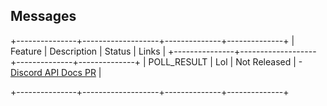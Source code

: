 ## Messages

+---------------+-------------------+--------------+--------------+
|    Feature    |    Description    |    Status    |    Links    |
+---------------+-------------------+--------------+--------------+
| POLL_RESULT   | Lol               | Not Released | - [Discord API Docs PR](https://github.com/discord/discord-api-docs/pull/7050) |

+---------------+-------------------+--------------+--------------+
